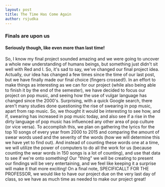 ```yaml
---
layout: post
title: The Time Has Come Again
author: rsjudka
---
```


### Finals are upon us
#### Seriously though, like even more than last time!

So, I know my final project sounded amazing and we were going to uncover a whole new understanding of humans beings, but something just didn't sit well with Red and I. So, it's sad to say, we've changed our final project idea. Actually, our idea has changed a few times since the time of our last post, but we have finally made our final choice (fingers crossed!). 
In an effort to make things as interesting as we can for our project (while also being able to finish it by the end of the semester), we have decided to focus our project on pop music, and seeing how the use of vulgar language has changed since the 2000's. Surprising, with a quick Google search, there aren't many studies done questioning the rise of swearing in pop music, apart from rap music. So, we thought it would be interesting to see how, and if, swearing has increased in pop music today, and also see if a rise in the dirty language of pop music has influenced any other area of pop culture (or vice versa).
To accomplish this, we plan on gathering the lyrics for the top 10 songs of every year from 2000 to 2015 and comparing the amount of swear words used and the severity of the words (how we will determine this we have yet to find out). And instead of counting these words one at a time, we will utilize the power of computers to do all the work for us (because counting the wear words in 150 songs is a lot of counting), and use that data to see if we're onto something!
Our "thing" we will be creating to present our findings will be very entertaining, and we feel like keeping it a surprise will make it that more exciting!
On a final note, SPECIFICALLT FOR THE PROFESSOR, we would like to have our project due on the very last day of class, so we have as much time as needed to make our project great!
